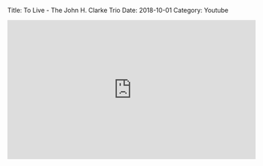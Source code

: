 Title: To Live - The John H. Clarke Trio
Date: 2018-10-01
Category: Youtube

<iframe width="560" height="315" src="https://www.youtube.com/embed/bC7HS5OZjc0" title="YouTube video player" frameborder="0" allow="accelerometer; autoplay; clipboard-write; encrypted-media; gyroscope; picture-in-picture" allowfullscreen></iframe>

